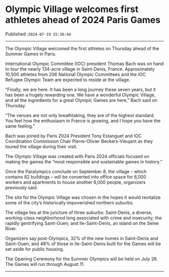 # Olympic Village welcomes first athletes ahead of 2024 Paris Games

Published :`2024-07-19 15:36:44`

---

The Olympic Village welcomed the first athletes on Thursday ahead of the Summer Games in Paris.

International Olympic Committee (IOC) president Thomas Bach was on hand to tour the nearly 134-acre village in Saint-Denis, France. Approximately 10,500 athletes from 206 National Olympic Committees and the IOC Refugee Olympic Team are expected to reside at the village.

“Finally, we are here. It has been a long journey these seven years, but it has been a hugely rewarding one. We have a wonderful Olympic Village, and all the ingredients for a great Olympic Games are here,” Bach said on Thursday.

“The venues are not only breathtaking, they are of the highest standard. You feel how the enthusiasm in France is growing, and I hope you have the same feeling.”

Bach was joined by Paris 2024 President Tony Estanguet and IOC Coordination Commission Chair Pierre-Olivier Beckers-Vieujant as they toured the village during their visit.

The Olympic Village was created with Paris 2024 officials focused on making the games the “most responsible and sustainable games in history.”

Once the Paralympics conclude on September 8, the village – which contains 82 buildings – will be converted into office space for 6,000 workers and apartments to house another 6,000 people, organizers previously said.

The site for the Olympic Village was chosen in the hopes it would revitalize some of the city’s historically impoverished northern suburbs.

The village lies at the juncture of three suburbs: Saint-Denis, a diverse, working-class neighborhood long associated with crime and insecurity; the rapidly gentrifying Saint-Ouen; and Ile-Saint-Denis, an island on the Seine River.

Organizers say post-Olympics, 32% of the new homes in Saint-Denis and Saint-Ouen, and 48% of those in Ile-Saint-Denis built for the Games will be set aside for public housing.

The Opening Ceremony for the Summer Olympics will be held on July 26. The Games will run through August 11.

---

